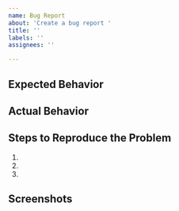 ```yaml
---
name: Bug Report
about: 'Create a bug report '
title: ''
labels: ''
assignees: ''

---
```


## Expected Behavior


## Actual Behavior


## Steps to Reproduce the Problem

  1.
  2.
  3.

## Screenshots
